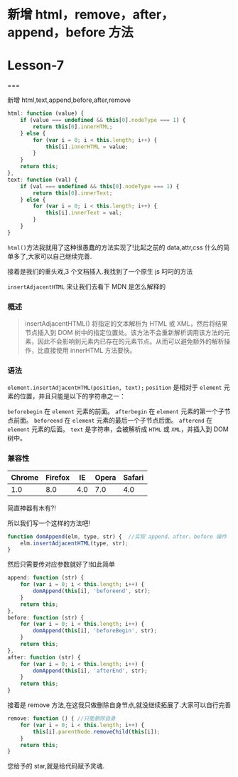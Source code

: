 # 新增 html，remove，after，append，before 方法

# Lesson-7

===

新增 html,text,append,before,after,remove

```js
html: function (value) {
    if (value === undefined && this[0].nodeType === 1) {
        return this[0].innerHTML;
    } else {
        for (var i = 0; i < this.length; i++) {
            this[i].innerHTML = value;
        }
    }
    return this;
},
text: function (val) {
    if (val === undefined && this[0].nodeType === 1) {
        return this[0].innerText;
    } else {
        for (var i = 0; i < this.length; i++) {
            this[i].innerText = val;
        }
    }
} 
```

`html()`方法我就用了这种很愚蠢的方法实现了!比起之前的 data,attr,css 什么的简单多了,大家可以自己继续完善.

接着是我们的重头戏,3 个文档插入.我找到了一个原生 js 叼叼的方法

`insertAdjacentHTML` 来让我们去看下 MDN 是怎么解释的

### 概述

> insertAdjacentHTML() 将指定的文本解析为 HTML 或 XML，然后将结果节点插入到 DOM 树中的指定位置处。该方法不会重新解析调用该方法的元素，因此不会影响到元素内已存在的元素节点。从而可以避免额外的解析操作，比直接使用 innerHTML 方法要快。

### 语法

`element.insertAdjacentHTML(position, text);` `position` 是相对于 `element` 元素的位置，并且只能是以下的字符串之一：

`beforebegin` 在 `element` 元素的前面。 `afterbegin` 在 `element` 元素的第一个子节点前面。 `beforeend` 在 `element` 元素的最后一个子节点后面。 `afterend` 在 `element` 元素的后面。 `text` 是字符串，会被解析成 `HTML` 或 `XML`，并插入到 DOM 树中。

### 兼容性

| Chrome | Firefox | IE | Opera | Safari |
| --- | --- | --- | --- | --- |
| 1.0 | 8.0 | 4.0 | 7.0 | 4.0 |

简直神器有木有?!

所以我们写一个这样的方法吧!

```js
function domAppend(elm, type, str) {  //实现 append、after、before 操作
    elm.insertAdjacentHTML(type, str);
} 
```

然后只需要传对应参数就好了!如此简单

```js
append: function (str) {
    for (var i = 0; i < this.length; i++) {
        domAppend(this[i], 'beforeend', str);
    }
    return this;
},
before: function (str) {
    for (var i = 0; i < this.length; i++) {
        domAppend(this[i], 'beforeBegin', str);
    }
    return this;
},
after: function (str) {
    for (var i = 0; i < this.length; i++) {
        domAppend(this[i], 'afterEnd', str);
    }
    return this;
} 
```

接着是 remove 方法,在这我只做删除自身节点,就没继续拓展了.大家可以自行完善

```js
remove: function () { //只能删除自身
    for (var i = 0; i < this.length; i++) {
        this[i].parentNode.removeChild(this[i]);
    }
    return this;
} 
```

您给予的 star,就是给代码赋予灵魂.